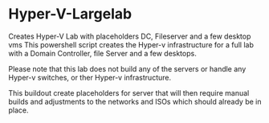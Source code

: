 # Hyper-V-Largelab
Creates Hyper-V Lab with placeholders DC, Fileserver and a few desktop vms 
This powershell script creates the Hyper-v infrastructure for a full lab with a Domain Controller, file Server and a few desktops.

Please note that this lab does not build any of the servers or handle any Hyper-v switches, or ther Hyper-v infrastructure.  

This buildout create placeholders for server that will then require manual builds and adjustments to the networks and ISOs which should already be in place.
